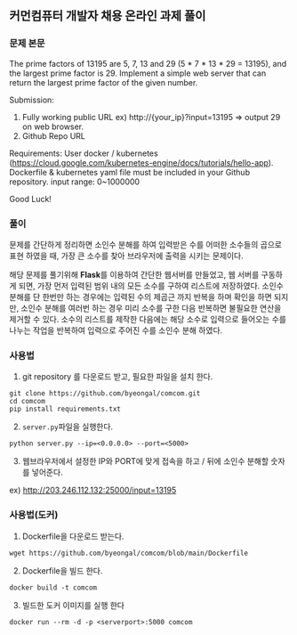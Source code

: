 ## 커먼컴퓨터 개발자 채용 온라인 과제 풀이

### 문제 본문
The prime factors of 13195 are 5, 7, 13 and 29 (5 * 7 * 13 * 29 = 13195), and the largest prime factor is 29.
Implement a simple web server that can return the largest prime factor of the given number.

Submission:
1. Fully working public URL
ex) http://{your_ip}?input=13195 => output 29 on web browser.
2. Github Repo URL

Requirements:
User docker / kubernetes (https://cloud.google.com/kubernetes-engine/docs/tutorials/hello-app).
Dockerfile & kubernetes yaml file must be included in your Github repository.
input range: 0~1000000

Good Luck!

### 풀이
문제를 간단하게 정리하면 소인수 분해를 하여 입력받은 수를 어떠한 소수들의 곱으로 표현 하였을 때, 가장 큰 소수를 찾아 브라우저에 출력을 시키는 문제이다. 

해당 문제를 풀기위해 **Flask**를 이용하여 간단한 웹서버를 만들었고, 웹 서버를 구동하게 되면, 가장 먼저 입력된 범위 내의 모든 소수를 구하여 리스트에 저장하였다. 소인수 분해를 단 한번만 하는 경우에는 입력된 수의 제곱근 까지 반복을 하며 확인을 하면 되지만, 소인수 분해를 여러번 하는 경우 미리 소수를 구한 다음 반복하면 불필요한 연산을 제거할 수 있다. 소수의 리스트를 제작한 다음에는 해당 소수로 입력으로 들어오는 수를 나누는 작업을 반복하여 입력으로 주어진 수를 소인수 분해 하였다. 

### 사용법
1. git repository 를 다운로드 받고, 필요한 파일을 설치 한다.
```shell
git clone https://github.com/byeongal/comcom.git
cd comcom
pip install requirements.txt
```

2. `server.py`파일을 실행한다.
```shell
python server.py --ip=<0.0.0.0> --port=<5000>
```

3. 웹브라우저에서 설정한 IP와 PORT에 맞게 접속을 하고 / 뒤에 소인수 분해할 숫자를 넣어준다.

ex) http://203.246.112.132:25000/input=13195

### 사용법(도커)
1. Dockerfile을 다운로드 받는다.
```shell
wget https://github.com/byeongal/comcom/blob/main/Dockerfile
```

2. Dockerfile을 빌드 한다.
```shell
docker build -t comcom
```

3. 빌드한 도커 이미지를 실행 한다
```shell
docker run --rm -d -p <serverport>:5000 comcom
```